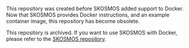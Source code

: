 This repository was created before SKOSMOS added support to Docker. Now that
SKOSMOS provides Docker instructions, and an example container image, this
repository has become obsolete.

This repository is archived. If you want to use SKOSMOS with Docker, please
refer to the [SKOSMOS repository](https://github.com/NatLibFi/Skosmos/).
